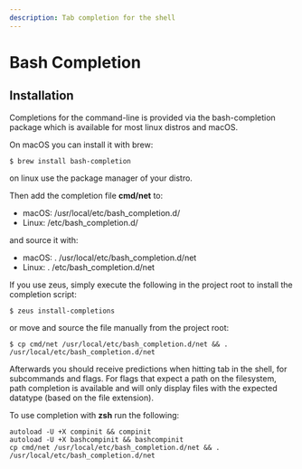 ```yaml
---
description: Tab completion for the shell
---
```


# Bash Completion

## Installation

Completions for the command-line is provided via the bash-completion package which is available for most linux distros and macOS.

On macOS you can install it with brew:

```text
$ brew install bash-completion
```

on linux use the package manager of your distro.

Then add the completion file **cmd/net** to:

* macOS: /usr/local/etc/bash\_completion.d/
* Linux: /etc/bash\_completion.d/

and source it with:

* macOS: . /usr/local/etc/bash\_completion.d/net
* Linux: . /etc/bash\_completion.d/net

If you use zeus, simply execute the following in the project root to install the completion script:

```text
$ zeus install-completions
```

or move and source the file manually from the project root:

```text
$ cp cmd/net /usr/local/etc/bash_completion.d/net && . /usr/local/etc/bash_completion.d/net
```

Afterwards you should receive predictions when hitting tab in the shell, for subcommands and flags. For flags that expect a path on the filesystem, path completion is available and will only display files with the expected datatype \(based on the file extension\).

To use completion with **zsh** run the following:

```text
autoload -U +X compinit && compinit
autoload -U +X bashcompinit && bashcompinit
cp cmd/net /usr/local/etc/bash_completion.d/net && . /usr/local/etc/bash_completion.d/net
```

